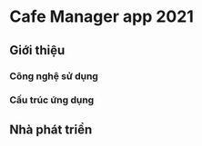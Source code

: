 # Cafe Manager app 2021
## Giới thiệu
### Công nghệ sử dụng
### Cấu trúc ứng dụng
## Nhà phát triển
